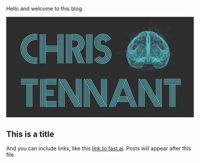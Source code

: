 Hello and welcome to this blog.

![Image of ct logo_smaller](images/ct_logo_smaller.png)

## This is a title

And you can include links, like this [link to fast.ai](https://www.fast.ai). Posts will appear after this file.
